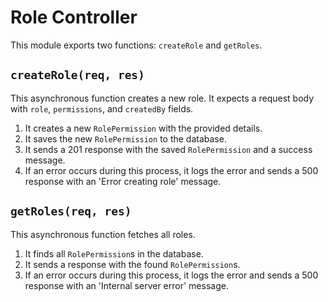 # Role Controller

This module exports two functions: `createRole` and `getRoles`.

## `createRole(req, res)`

This asynchronous function creates a new role. It expects a request body with `role`, `permissions`, and `createdBy` fields.

1. It creates a new `RolePermission` with the provided details.
2. It saves the new `RolePermission` to the database.
3. It sends a 201 response with the saved `RolePermission` and a success message.
4. If an error occurs during this process, it logs the error and sends a 500 response with an 'Error creating role' message.

## `getRoles(req, res)`

This asynchronous function fetches all roles.

1. It finds all `RolePermission`s in the database.
2. It sends a response with the found `RolePermission`s.
3. If an error occurs during this process, it logs the error and sends a 500 response with an 'Internal server error' message.